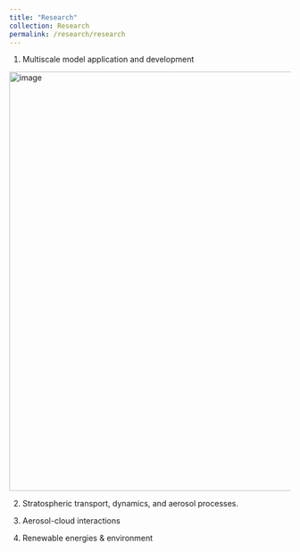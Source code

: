 ```yaml
---
title: "Research"
collection: Research
permalink: /research/research
---
```



1. Multiscale model application and development

<img width="752" alt="image" src="https://github.com/hongwei8sun/hongwei8sun.github.io/assets/45275555/8123c592-f33e-4915-b6f7-f43843e585c1">


2. Stratospheric transport, dynamics, and aerosol processes.

3. Aerosol-cloud interactions

4. Renewable energies & environment

